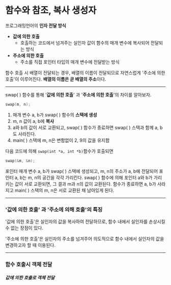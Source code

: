 # 함수와 참조, 복사 생성자
프로그래밍언어의 **인자 전달 방식**
- **값에 의한 호출**
	- 호출하는 코드에서 넘겨주는 실인자 값이 함수의 매개 변수에 복사되어 전달되는 방식
- **주소에 의한 호출**
	- 주소를 직접 포인터 타입의 매개 변수에 전달받는 방식

함수 호출 시 배열이 전달되는 경우, 배열의 이름이 전달되므로 자연스럽게 '주소에 의한 호출'이 이루어진다.
**배열의 이름은 곧 배열의 주소**이다.

---
swap( ) 함수를 통해 '**값에 의한 호출**' 과 '**주소에 의한 호출**'의 차이를 알아보자.
```cpp
swap(m, n);
```
1. 매개 변수 a, b가 swap( ) 함수의 **스택에 생성**
2. m, n 값이 a, b에 **복사**
3. a와 b의 값이 서로 교환되고, swap( ) 함수가 종료하면 swap( ) 스택과 함께 a, b도 사라진다.
4. main( ) 스택에 m, n은 변함없이 2, 9의 값을 유지함

다음 코드에 의해 `swap(int *a, int *b)`함수가 호출되면 
```cpp
swap(&m, &n);
```
포인터 매개 변수 a, b가 swap( ) 스택에 생성되고, m, n의 주소가 a, b에 전달되어 포인터 a, b는 m, n의 공간을 각각 가리킨다.
swap( ) 함수에 의해 포인터 a와 b가 가리키는 값이 서로 교환되면, 그 결과 m과 n의 값이 교환된다.
함수가 종료하면 a, b가 사라지고 main( ) 스택의 m, n은 서로 교환된 채 남아있게 된다.

---
### '값에 의한 호출' 과 '주소에 의해 호출'의 특징
'값에 의한 호출'은 실인자의 값을 복사하여 전달하므로, 함수 내에서 실인자를 손상시킬 수 없는 장점이 있다.

'주소에 의한 호출'은 실인자의 주소를 넘겨주어 의도적으로 함수 내에서 실인자의 값을 변경하고자 할 때 이용된다.

---
### 함수 호출시 객체 전달
##### 값에 의한 호출로 객체 전달
